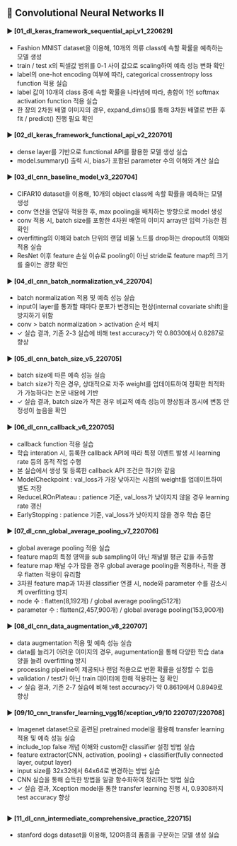 ####
## 📌 Convolutional Neural Networks II
####
#### ► [01_dl_keras_framework_sequential_api_v1_220629]
- Fashion MNIST dataset을 이용해, 10개의 의류 class에 속할 확률을 예측하는 모델 생성
- train / test x의 픽셀값 범위를 0-1 사이 값으로 scaling하여 예측 성능 변화 확인
- label의 one-hot encoding 여부에 따라, categorical crossentropy loss function 적용 실습
- label 값이 10개의 class 중에 속할 확률을 나타냄에 따라, 총합이 1인 softmax activation function 적용 실습
- 한 장의 2차원 배열 이미지의 경우, expand_dims()를 통해 3차원 배열로 변환 후 fit / predict() 진행 필요 확인
####
#### ► [02_dl_keras_framework_functional_api_v2_220701]
- dense layer를 기반으로 functional API를 활용한 모델 생성 실습
- model.summary() 출력 시, bias가 포함된 parameter 수의 이해와 계산 실습
####  
#### ► [03_dl_cnn_baseline_model_v3_220704]
- CIFAR10 dataset을 이용해, 10개의 object class에 속할 확률을 예측하는 모델 생성
- conv 연산을 연달아 적용한 후, max pooling을 배치하는 방향으로 model 생성
- conv 적용 시, batch size를 포함한 4차원 배열의 이미지 array만 입력 가능한 점 확인
- overfitting의 이해와 batch 단위의 랜덤 비율 노드를 drop하는 dropout의 이해와 적용 실습
- ResNet 이후 feature 손실 이슈로 pooling이 아닌 stride로 feature map의 크기를 줄이는 경향 확인
####
#### ► [04_dl_cnn_batch_normalization_v4_220704]
- batch normalization 적용 및 예측 성능 실습
- input이 layer를 통과할 때마다 분포가 변경되는 현상(internal covariate shift)을 방지하기 위함
- conv > batch normalization > activation 순서 배치
- ✓ 실습 결과, 기존 2-3 실습에 비해 test accuracy가 약 0.8030에서 0.8287로 향상
####
#### ► [05_dl_cnn_batch_size_v5_220705]
- batch size에 따른 예측 성능 실습
- batch size가 작은 경우, 상대적으로 자주 weight를 업데이트하여 정확한 최적화가 가능하다는 논문 내용에 기반
- ✓ 실습 결과, batch size가 작은 경우 비교적 예측 성능이 향상됨과 동시에 변동 안정성이 높음을 확인
####
#### ► [06_dl_cnn_callback_v6_220705]
- callback function 적용 실습
- 학습 interation 시, 등록한 callback API에 따라 특정 이벤트 발생 시 learning rate 등의 동적 작업 수행
- 본 실습에서 생성 및 등록한 callback API 조건은 하기와 같음
- ModelCheckpoint : val_loss가 가장 낮아지는 시점의 weight를 업데이트하여 별도 저장
- ReduceLROnPlateau : patience 기준, val_loss가 낮아지지 않을 경우 learning rate 갱신
- EarlyStopping : patience 기준, val_loss가 낮아지지 않을 경우 학습 중단
####
#### ► [07_dl_cnn_global_average_pooling_v7_220706]
- global average pooling 적용 실습
- feature map의 특정 영역을 sub sampling이 아닌 채널별 평균 값을 추출함
- feature map 채널 수가 많을 경우 global average pooling을 적용하나, 적을 경우 flatten 적용이 유리함
- 3차원 feature map과 1차원 classifier 연결 시, node와 parameter 수를 감소시켜 overfitting 방지
- node 수 : flatten(8,192개) / global average pooling(512개)
- parameter 수 : flatten(2,457,900개) / global average pooling(153,900개)
####
#### ► [08_dl_cnn_data_augmentation_v8_220707]
- data augmentation 적용 및 예측 성능 실습
- data를 늘리기 어려운 이미지의 경우, augumentation을 통해 다양한 학습 data 양을 늘려 overfitting 방지
- processing pipeline이 제공되나 랜덤 적용으로 변환 확률을 설정할 수 없음
- validation / test가 아닌 train 데이터에 한해 적용하는 점 확인
- ✓ 실습 결과, 기존 2-7 실습에 비해 test accuracy가 약 0.8619에서 0.8949로 향상
####
#### ► [09/10_cnn_transfer_learning_vgg16/xception_v9/10 220707/220708]
- Imagenet dataset으로 훈련된 pretrained model을 활용해 transfer learning 적용 및 예측 성능 실습
- include_top false 개념 이해와 custom한 classifier 설정 방법 실습
- feature extractor(CNN, activation, pooling) + classifier(fully connected layer, output layer)
- input size를 32x32에서 64x64로 변경하는 방법 실습
- CNN 실습을 통해 습득한 방법을 일괄 함수화하여 정리하는 방법 실습
- ✓ 실습 결과, Xception model을 통한 transfer learning 진행 시, 0.9308까지 test accuracy 향상
##  
#### ► [11_dl_cnn_intermediate_comprehensive_practice_220715]
- stanford dogs dataset을 이용해, 120여종의 품종을 구분하는 모델 생성 실습
####
